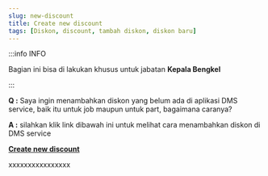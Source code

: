 ```yaml
---
slug: new-discount
title: Create new discount
tags: [Diskon, discount, tambah diskon, diskon baru]
---
```


:::info INFO

Bagian ini bisa di lakukan khusus untuk jabatan **Kepala Bengkel**

:::

**Q :** Saya ingin menambahkan diskon yang belum ada di aplikasi DMS service, baik itu untuk job maupun untuk part, bagaimana caranya?

**A :** silahkan klik link dibawah ini untuk melihat cara menambahkan diskon di DMS service

**[Create new discount](https://dms-service.netlify.app/docs/general#discount)**


xxxxxxxxxxxxxxxx
